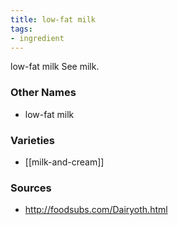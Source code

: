 ```yaml
---
title: low-fat milk
tags:
- ingredient
---
```

low-fat milk See milk.

### Other Names

* low-fat milk

### Varieties

* [[milk-and-cream]]

### Sources
* http://foodsubs.com/Dairyoth.html
